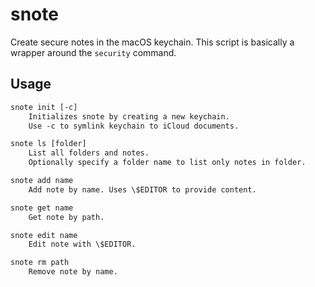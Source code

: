 # snote

Create secure notes in the macOS keychain.
This script is basically a wrapper around the `security` command.

## Usage

```txt
snote init [-c]
    Initializes snote by creating a new keychain.
    Use -c to symlink keychain to iCloud documents.

snote ls [folder]
    List all folders and notes. 
    Optionally specify a folder name to list only notes in folder.

snote add name
    Add note by name. Uses \$EDITOR to provide content.

snote get name
    Get note by path.

snote edit name
    Edit note with \$EDITOR.

snote rm path
    Remove note by name.
```
